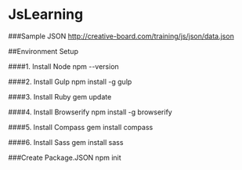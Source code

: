 # JsLearning


###Sample JSON
http://creative-board.com/training/js/json/data.json

##Environment Setup

####1. Install Node
	npm --version
	
####2. Install Gulp
	npm install -g gulp
	
####3. Install Ruby
	gem update
	
####4. Install Browserify
	npm install -g browserify
	
####5. Install Compass
	gem install compass
	
####6. Install Sass
	gem install sass
	
###Create Package.JSON
	npm init
	
 
